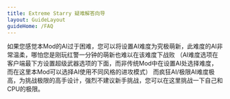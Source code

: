 ```yaml
---
title: Extreme Starry 疑难解答向导
layout: GuideLayout
guideHome: /FAQ
---
```


如果您感觉本Mod的AI过于困难，您可以将设置AI难度为究极萌新，此难度的AI非常温柔，哪怕您是刚玩红警一分钟的萌新也难以在该难度下战败
（AI难度选项在客户端最下方设置超级武器选项的下面，而非传统Mod中在设置AI处选择难度，而在这里本Mod可以选择AI使用不同风格的进攻模式）
而疯狂AI/极限AI难度极高，为挑战极限的高手设计，强烈不建议新手挑战，您可以在这里挑战一下自己和CPU的极限。
